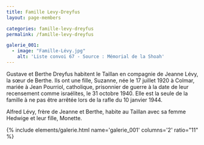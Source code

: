 ```yaml
---
title: Famille Levy-Dreyfus
layout: page-members

categories: famille-levy-dreyfus
permalink: /famille-levy-dreyfus

galerie_001: 
  - image: "Famille-Lévy.jpg"
    alt: 'Liste convoi 67 - Source : Mémorial de la Shoah'
---
```


Gustave et Berthe Dreyfus habitent le Taillan en compagnie de Jeanne Lévy, la sœur de Berthe. Ils ont une fille, Suzanne, née le 17 juillet 1920 à Colmar, mariée à Jean Pourriol, catholique, prisonnier de guerre à la date de leur recensement comme israélites, le 31 octobre 1940. Elle est la seule de la famille à ne pas être arrêtée lors de la rafle du 10 janvier 1944.

Alfred Lévy, frère de Jeanne et Berthe, habite au Taillan avec sa femme Hedwige et leur fille, Monette.

{% include elements/galerie.html name='galerie_001' columns='2' ratio="11" %}
